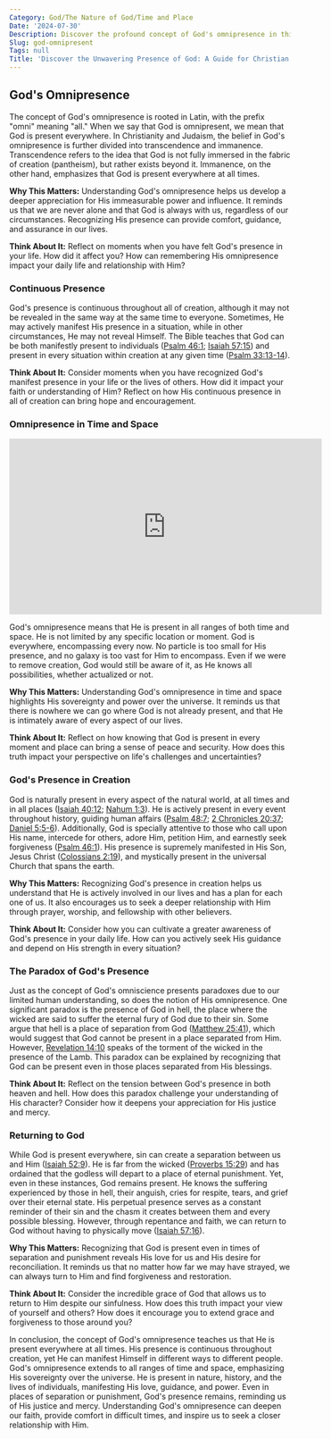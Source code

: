 ```yaml
---
Category: God/The Nature of God/Time and Place
Date: '2024-07-30'
Description: Discover the profound concept of God's omnipresence in this enlightening article. Explore the idea of God being everywhere at once and its implications for spirituality and faith.
Slug: god-omnipresent
Tags: null
Title: 'Discover the Unwavering Presence of God: A Guide for Christian Believers'
---
```


## God's Omnipresence

The concept of God's omnipresence is rooted in Latin, with the prefix "omni" meaning "all." When we say that God is omnipresent, we mean that God is present everywhere. In Christianity and Judaism, the belief in God's omnipresence is further divided into transcendence and immanence. Transcendence refers to the idea that God is not fully immersed in the fabric of creation (pantheism), but rather exists beyond it. Immanence, on the other hand, emphasizes that God is present everywhere at all times.

**Why This Matters:** Understanding God's omnipresence helps us develop a deeper appreciation for His immeasurable power and influence. It reminds us that we are never alone and that God is always with us, regardless of our circumstances. Recognizing His presence can provide comfort, guidance, and assurance in our lives.

**Think About It:** Reflect on moments when you have felt God's presence in your life. How did it affect you? How can remembering His omnipresence impact your daily life and relationship with Him?

### Continuous Presence

God's presence is continuous throughout all of creation, although it may not be revealed in the same way at the same time to everyone. Sometimes, He may actively manifest His presence in a situation, while in other circumstances, He may not reveal Himself. The Bible teaches that God can be both manifestly present to individuals ([Psalm 46:1](https://www.bibleref.com/Psalm/46/Psalm-46-1.html); [Isaiah 57:15](https://www.bibleref.com/Isaiah/57/Isaiah-57-15.html)) and present in every situation within creation at any given time ([Psalm 33:13-14](https://www.bibleref.com/Psalm/33/Psalm-33-13.html)). 

**Think About It:** Consider moments when you have recognized God's manifest presence in your life or the lives of others. How did it impact your faith or understanding of Him? Reflect on how His continuous presence in all of creation can bring hope and encouragement.

### Omnipresence in Time and Space


<iframe width="560" height="315" src="https://www.youtube.com/embed/VEfRuQpInJE" frameborder="0" allow="autoplay; encrypted-media" allowfullscreen></iframe>


God's omnipresence means that He is present in all ranges of both time and space. He is not limited by any specific location or moment. God is everywhere, encompassing every now. No particle is too small for His presence, and no galaxy is too vast for Him to encompass. Even if we were to remove creation, God would still be aware of it, as He knows all possibilities, whether actualized or not.

**Why This Matters:** Understanding God's omnipresence in time and space highlights His sovereignty and power over the universe. It reminds us that there is nowhere we can go where God is not already present, and that He is intimately aware of every aspect of our lives.

**Think About It:** Reflect on how knowing that God is present in every moment and place can bring a sense of peace and security. How does this truth impact your perspective on life's challenges and uncertainties?

### God's Presence in Creation

God is naturally present in every aspect of the natural world, at all times and in all places ([Isaiah 40:12](https://www.bibleref.com/Isaiah/40/Isaiah-40-12.html); [Nahum 1:3](https://www.bibleref.com/Nahum/1/Nahum-1-3.html)). He is actively present in every event throughout history, guiding human affairs ([Psalm 48:7](https://www.bibleref.com/Psalm/48/Psalm-48-7.html); [2 Chronicles 20:37](https://www.bibleref.com/2-Chronicles/20/2-Chronicles-20-37.html); [Daniel 5:5-6](https://www.bibleref.com/Daniel/5/Daniel-5-5.html)). Additionally, God is specially attentive to those who call upon His name, intercede for others, adore Him, petition Him, and earnestly seek forgiveness ([Psalm 46:1](https://www.bibleref.com/Psalm/46/Psalm-46-1.html)). His presence is supremely manifested in His Son, Jesus Christ ([Colossians 2:19](https://www.bibleref.com/Colossians/2/Colossians-2-19.html)), and mystically present in the universal Church that spans the earth.

**Why This Matters:** Recognizing God's presence in creation helps us understand that He is actively involved in our lives and has a plan for each one of us. It also encourages us to seek a deeper relationship with Him through prayer, worship, and fellowship with other believers.

**Think About It:** Consider how you can cultivate a greater awareness of God's presence in your daily life. How can you actively seek His guidance and depend on His strength in every situation?

### The Paradox of God's Presence

Just as the concept of God's omniscience presents paradoxes due to our limited human understanding, so does the notion of His omnipresence. One significant paradox is the presence of God in hell, the place where the wicked are said to suffer the eternal fury of God due to their sin. Some argue that hell is a place of separation from God ([Matthew 25:41](https://www.bibleref.com/Matthew/25/Matthew-25-41.html)), which would suggest that God cannot be present in a place separated from Him. However, [Revelation 14:10](https://www.bibleref.com/Revelation/14/Revelation-14-10.html) speaks of the torment of the wicked in the presence of the Lamb. This paradox can be explained by recognizing that God can be present even in those places separated from His blessings.

**Think About It:** Reflect on the tension between God's presence in both heaven and hell. How does this paradox challenge your understanding of His character? Consider how it deepens your appreciation for His justice and mercy.

### Returning to God

While God is present everywhere, sin can create a separation between us and Him ([Isaiah 52:9](https://www.bibleref.com/Isaiah/52/Isaiah-52-9.html)). He is far from the wicked ([Proverbs 15:29](https://www.bibleref.com/Proverbs/15/Proverbs-15-29.html)) and has ordained that the godless will depart to a place of eternal punishment. Yet, even in these instances, God remains present. He knows the suffering experienced by those in hell, their anguish, cries for respite, tears, and grief over their eternal state. His perpetual presence serves as a constant reminder of their sin and the chasm it creates between them and every possible blessing. However, through repentance and faith, we can return to God without having to physically move ([Isaiah 57:16](https://www.bibleref.com/Isaiah/57/Isaiah-57-16.html)).

**Why This Matters:** Recognizing that God is present even in times of separation and punishment reveals His love for us and His desire for reconciliation. It reminds us that no matter how far we may have strayed, we can always turn to Him and find forgiveness and restoration.

**Think About It:** Consider the incredible grace of God that allows us to return to Him despite our sinfulness. How does this truth impact your view of yourself and others? How does it encourage you to extend grace and forgiveness to those around you?

In conclusion, the concept of God's omnipresence teaches us that He is present everywhere at all times. His presence is continuous throughout creation, yet He can manifest Himself in different ways to different people. God's omnipresence extends to all ranges of time and space, emphasizing His sovereignty over the universe. He is present in nature, history, and the lives of individuals, manifesting His love, guidance, and power. Even in places of separation or punishment, God's presence remains, reminding us of His justice and mercy. Understanding God's omnipresence can deepen our faith, provide comfort in difficult times, and inspire us to seek a closer relationship with Him.